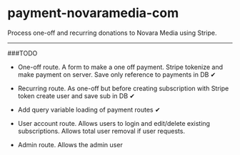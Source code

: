 # payment-novaramedia-com

Process one-off and recurring donations to Novara Media using Stripe.

---

###TODO

- One-off route. A form to make a one off payment. Stripe tokenize and make payment on server. Save only reference to payments in DB ✔

- Recurring route. As one-off but before creating subscription with Stripe token create user and save sub in DB ✔

- Add query variable loading of payment routes ✔

- User account route. Allows users to login and edit/delete existing subscriptions. Allows total user removal if user requests.

- Admin route. Allows the admin user